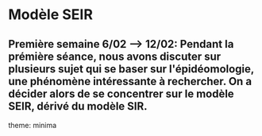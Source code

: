 # Modèle SEIR
## Première semaine 6/02 --> 12/02: Pendant la prémière séance, nous avons discuter sur plusieurs sujet qui se baser sur l'épidéomologie, une phénomène intéressante à rechercher. On a décider alors de se concentrer sur le modèle SEIR, dérivé du modèle SIR.

theme: minima
